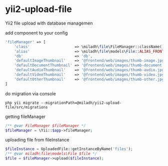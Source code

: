 # yii2-upload-file

Yii2 file upload with database managemen

add component to your config

```php
'fileManager' => [
    'class'                    => \miladh\file\FileManager::className(),
    'alias'                    => \miladh\file\models\File::ALIAS_FRONTEND,
    'db'                       => 'db',
    'defaultImageThumbnail'    => '@frontend/web/images/thumb-image.jpg',
    'defaultDocumentThumbnail' => '@frontend/web/images/thumb-document.jpg',
    'defaultAudioThumbnail'    => '@frontend/web/images/thumb-audio.jpg',
    'defaultVideoThumbnail'    => '@frontend/web/images/thumb-video.jpg',
    'defaultOtherThumbnail'    => '@frontend/web/images/thumb-other.jpg',
]
```

do migration via console
```
php yii migrate --migrationPath=@miladh/yii2-upload-file/src/migrations
```

getting fileManager
```php
/** @var FileManager $fileManager */
$fileManager = \Yii::$app->fileManager;
```

uploading file from fileInstance
```php
$fileInstance = UploadedFile::getInstanceByName('files');
/** @var miladh\file\models\File $file */
$file = $fileManager->upload($fileInstance);
```